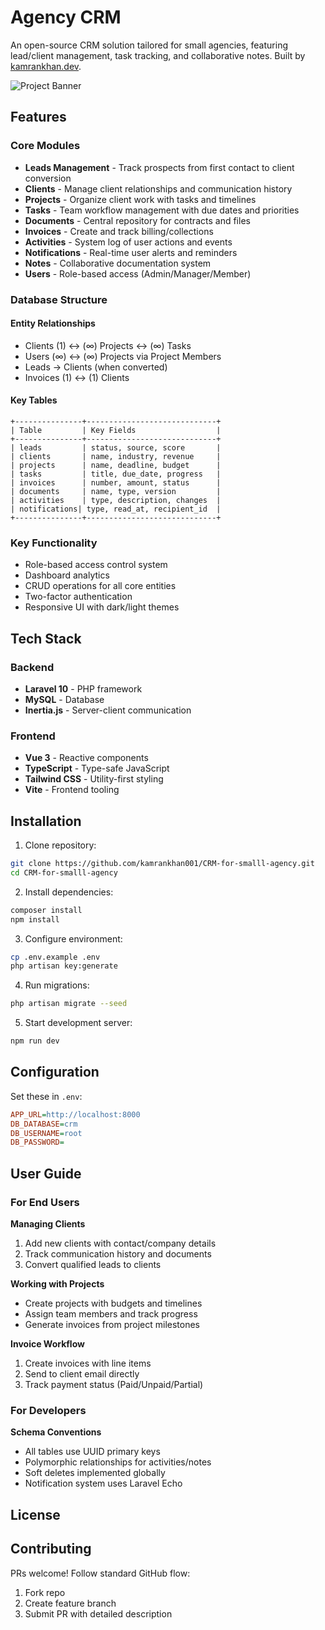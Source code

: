 # Agency CRM

An open-source CRM solution tailored for small agencies, featuring lead/client management, task tracking, and collaborative notes. Built by [kamrankhan.dev](https://kamrankhan.dev).

![Project Banner](screenshot.png)

## Features

### Core Modules
- **Leads Management** - Track prospects from first contact to client conversion
- **Clients** - Manage client relationships and communication history
- **Projects** - Organize client work with tasks and timelines  
- **Tasks** - Team workflow management with due dates and priorities
- **Documents** - Central repository for contracts and files
- **Invoices** - Create and track billing/collections
- **Activities** - System log of user actions and events
- **Notifications** - Real-time user alerts and reminders
- **Notes** - Collaborative documentation system  
- **Users** - Role-based access (Admin/Manager/Member)

### Database Structure
#### Entity Relationships
- Clients (1) ↔ (∞) Projects ↔ (∞) Tasks
- Users (∞) ↔ (∞) Projects via Project Members
- Leads → Clients (when converted)
- Invoices (1) ↔ (1) Clients

#### Key Tables
```
+---------------+-----------------------------+
| Table         | Key Fields                  |
+---------------+-----------------------------+
| leads         | status, source, score       |
| clients       | name, industry, revenue     |
| projects      | name, deadline, budget      |  
| tasks         | title, due_date, progress   |
| invoices      | number, amount, status      |
| documents     | name, type, version         |
| activities    | type, description, changes  |
| notifications| type, read_at, recipient_id  |
+---------------+-----------------------------+
```
### Key Functionality
- Role-based access control system
- Dashboard analytics
- CRUD operations for all core entities
- Two-factor authentication
- Responsive UI with dark/light themes

## Tech Stack

### Backend
- **Laravel 10** - PHP framework
- **MySQL** - Database
- **Inertia.js** - Server-client communication

### Frontend
- **Vue 3** - Reactive components
- **TypeScript** - Type-safe JavaScript
- **Tailwind CSS** - Utility-first styling
- **Vite** - Frontend tooling

## Installation

1. Clone repository:
```bash
git clone https://github.com/kamrankhan001/CRM-for-smalll-agency.git
cd CRM-for-smalll-agency
```

2. Install dependencies:
```bash
composer install
npm install
```

3. Configure environment:
```bash
cp .env.example .env
php artisan key:generate
```

4. Run migrations:
```bash
php artisan migrate --seed
```

5. Start development server:
```bash
npm run dev
```

## Configuration

Set these in `.env`:
```ini
APP_URL=http://localhost:8000
DB_DATABASE=crm
DB_USERNAME=root
DB_PASSWORD=
```

## User Guide

### For End Users
**Managing Clients**
1. Add new clients with contact/company details
2. Track communication history and documents
3. Convert qualified leads to clients

**Working with Projects**
- Create projects with budgets and timelines
- Assign team members and track progress
- Generate invoices from project milestones

**Invoice Workflow**  
1. Create invoices with line items
2. Send to client email directly
3. Track payment status (Paid/Unpaid/Partial)

### For Developers
**Schema Conventions**
- All tables use UUID primary keys
- Polymorphic relationships for activities/notes
- Soft deletes implemented globally
- Notification system uses Laravel Echo

## License

## Contributing
PRs welcome! Follow standard GitHub flow:
1. Fork repo
2. Create feature branch
3. Submit PR with detailed description
